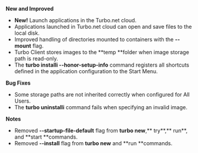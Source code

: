 **New and Improved**

- **New!** Launch applications in the Turbo.net cloud.
- Applications launched in Turbo.net cloud can open and save files to the local disk.
- Improved handling of directories mounted to containers with the **--mount** flag.
- Turbo Client stores images to the **temp **folder when image storage path is read-only.
- The **turbo installi --honor-setup-info** command registers all shortcuts defined in the application configuration to the Start Menu.

**Bug Fixes**

- Some storage paths are not inherited correctly when configured for All Users.
- The **turbo uninstalli** command fails when specifying an invalid image.

**Notes**

- Removed **--startup-file-default** flag from **turbo new**,** try**,** run**, and **start **commands.
- Removed **--install** flag from **turbo new** and **run **commands.



